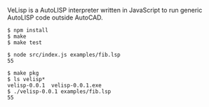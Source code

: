 VeLisp is a AutoLISP interpreter written in JavaScript to run generic AutoLISP code outside AutoCAD.

```
$ npm install
$ make
$ make test
```

```
$ node src/index.js examples/fib.lsp
55
```

```
$ make pkg
$ ls velisp*
velisp-0.0.1  velisp-0.0.1.exe
$ ./velisp-0.0.1 examples/fib.lsp
55
```

